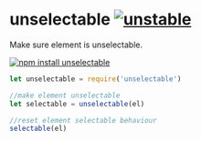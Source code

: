# unselectable [![unstable](https://img.shields.io/badge/stability-unstable-orange.svg)](http://github.com/badges/stability-badges)

Make sure element is unselectable.

[![npm install unselectable](https://nodei.co/npm/unselectable.png?mini=true)](https://npmjs.org/package/unselectable/)

```js
let unselectable = require('unselectable')

//make element unselectable
let selectable = unselectable(el)

//reset element selectable behaviour
selectable(el)
```
